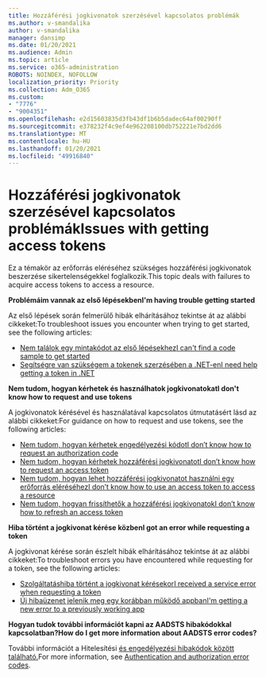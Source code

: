 ```yaml
---
title: Hozzáférési jogkivonatok szerzésével kapcsolatos problémák
ms.author: v-smandalika
author: v-smandalika
manager: dansimp
ms.date: 01/20/2021
ms.audience: Admin
ms.topic: article
ms.service: o365-administration
ROBOTS: NOINDEX, NOFOLLOW
localization_priority: Priority
ms.collection: Adm_O365
ms.custom:
- "7776"
- "9004351"
ms.openlocfilehash: e2d15603835d3fb43df1b6b5dadec64af00290ff
ms.sourcegitcommit: e378232f4c9ef4e962208100db752221e7bd2dd6
ms.translationtype: MT
ms.contentlocale: hu-HU
ms.lasthandoff: 01/20/2021
ms.locfileid: "49916840"
---
```

# <a name="issues-with-getting-access-tokens"></a><span data-ttu-id="79e8b-102">Hozzáférési jogkivonatok szerzésével kapcsolatos problémák</span><span class="sxs-lookup"><span data-stu-id="79e8b-102">Issues with getting access tokens</span></span>

<span data-ttu-id="79e8b-103">Ez a témakör az erőforrás eléréséhez szükséges hozzáférési jogkivonatok beszerzése sikertelenségekkel foglalkozik.</span><span class="sxs-lookup"><span data-stu-id="79e8b-103">This topic deals with failures to acquire access tokens to access a resource.</span></span>

<span data-ttu-id="79e8b-104">**Problémáim vannak az első lépésekben**</span><span class="sxs-lookup"><span data-stu-id="79e8b-104">**I'm having trouble getting started**</span></span>

<span data-ttu-id="79e8b-105">Az első lépések során felmerülő hibák elhárításához tekintse át az alábbi cikkeket:</span><span class="sxs-lookup"><span data-stu-id="79e8b-105">To troubleshoot issues you encounter when trying to get started, see the following articles:</span></span>

- [<span data-ttu-id="79e8b-106">Nem találok egy mintakódot az első lépésekhez</span><span class="sxs-lookup"><span data-stu-id="79e8b-106">I can't find a code sample to get started</span></span>](https://docs.microsoft.com/azure/active-directory/develop/sample-v2-code) 
- [<span data-ttu-id="79e8b-107">Segítségre van szükségem a tokenek szerzésében a .NET-en</span><span class="sxs-lookup"><span data-stu-id="79e8b-107">I need help getting a token in .NET</span></span>](https://docs.microsoft.com/azure/active-directory/develop/authentication-flows-app-scenarios)

<span data-ttu-id="79e8b-108">**Nem tudom, hogyan kérhetek és használhatok jogkivonatokat**</span><span class="sxs-lookup"><span data-stu-id="79e8b-108">**I don't know how to request and use tokens**</span></span>

<span data-ttu-id="79e8b-109">A jogkivonatok kérésével és használatával kapcsolatos útmutatásért lásd az alábbi cikkeket:</span><span class="sxs-lookup"><span data-stu-id="79e8b-109">For guidance on how to request and use tokens, see the following articles:</span></span>

- [<span data-ttu-id="79e8b-110">Nem tudom, hogyan kérhetek engedélyezési kódot</span><span class="sxs-lookup"><span data-stu-id="79e8b-110">I don’t know how to request an authorization code</span></span>](https://docs.microsoft.com/azure/active-directory/develop/v2-oauth2-auth-code-flow#request-an-authorization-code) 
- [<span data-ttu-id="79e8b-111">Nem tudom, hogyan kérhetek hozzáférési jogkivonatot</span><span class="sxs-lookup"><span data-stu-id="79e8b-111">I don’t know how to request an access token</span></span>](https://docs.microsoft.com/azure/active-directory/develop/v2-oauth2-auth-code-flow#use-the-authorization-code-to-request-an-access-token) 
- [<span data-ttu-id="79e8b-112">Nem tudom, hogyan lehet hozzáférési jogkivonatot használni egy erőforrás eléréséhez</span><span class="sxs-lookup"><span data-stu-id="79e8b-112">I don’t know how to use an access token to access a resource</span></span>](https://docs.microsoft.com/azure/active-directory/develop/v2-oauth2-auth-code-flow#use-the-access-token-to-access-the-resource) 
- [<span data-ttu-id="79e8b-113">Nem tudom, hogyan frissíthetők a hozzáférési jogkivonatok</span><span class="sxs-lookup"><span data-stu-id="79e8b-113">I don’t know how to refresh an access token</span></span>](https://docs.microsoft.com/azure/active-directory/develop/v2-oauth2-auth-code-flow#refreshing-the-access-tokens)

<span data-ttu-id="79e8b-114">**Hiba történt a jogkivonat kérése közben**</span><span class="sxs-lookup"><span data-stu-id="79e8b-114">**I got an error while requesting a token**</span></span>

<span data-ttu-id="79e8b-115">A jogkivonat kérése során észlelt hibák elhárításához tekintse át az alábbi cikkeket:</span><span class="sxs-lookup"><span data-stu-id="79e8b-115">To troubleshoot errors you have encountered while requesting for a token, see the following articles:</span></span>

- [<span data-ttu-id="79e8b-116">Szolgáltatáshiba történt a jogkivonat kérésekor</span><span class="sxs-lookup"><span data-stu-id="79e8b-116">I received a service error when requesting a token</span></span>](https://docs.microsoft.com/azure/active-directory/develop/reference-aadsts-error-codes) 
- [<span data-ttu-id="79e8b-117">Új hibaüzenet jelenik meg egy korábban működő appban</span><span class="sxs-lookup"><span data-stu-id="79e8b-117">I'm getting a new error to a previously working app</span></span>](https://docs.microsoft.com/azure/active-directory/develop/reference-breaking-changes)

<span data-ttu-id="79e8b-118">**Hogyan tudok további információt kapni az AADSTS hibakódokkal kapcsolatban?**</span><span class="sxs-lookup"><span data-stu-id="79e8b-118">**How do I get more information about AADSTS error codes?**</span></span>

<span data-ttu-id="79e8b-119">További információt a Hitelesítési [és engedélyezési hibakódok között található.](https://docs.microsoft.com/azure/active-directory/develop/reference-aadsts-error-codes)</span><span class="sxs-lookup"><span data-stu-id="79e8b-119">For more information, see [Authentication and authorization error codes](https://docs.microsoft.com/azure/active-directory/develop/reference-aadsts-error-codes).</span></span>





